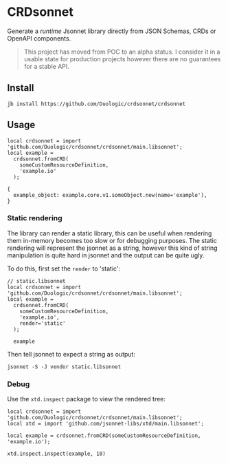 # CRDsonnet

Generate a *runtime* Jsonnet library directly from JSON Schemas, CRDs or OpenAPI
components.

> This project has moved from POC to an alpha status. I consider it in a usable state for
> production projects however there are no guarantees for a stable API.

## Install

```console
jb install https://github.com/Duologic/crdsonnet/crdsonnet
```

## Usage

```jsonnet
local crdsonnet = import 'github.com/Duologic/crdsonnet/crdsonnet/main.libsonnet';
local example =
  crdsonnet.fromCRD(
    someCustomResourceDefinition,
    'example.io'
  );

{
  example_object: example.core.v1.someObject.new(name='example'),
}
```

### Static rendering

The library can render a static library, this can be useful when rendering them in-memory
becomes too slow or for debugging purposes. The static rendering will represent the
jsonnet as a string, however this kind of string manipulation is quite hard in jsonnet
and the output can be quite ugly.

To do this, first set the `render` to 'static':

```jsonnet
// static.libsonnet
local crdsonnet = import 'github.com/Duologic/crdsonnet/crdsonnet/main.libsonnet';
local example =
  crdsonnet.fromCRD(
    someCustomResourceDefinition,
    'example.io',
    render='static'
  );

  example
```

Then tell jsonnet to expect a string as output:


```console
jsonnet -S -J vendor static.libsonnet
```

### Debug

Use the `xtd.inspect` package to view the rendered tree:

```jsonnet
local crdsonnet = import 'github.com/Duologic/crdsonnet/crdsonnet/main.libsonnet';
local xtd = import 'github.com/jsonnet-libs/xtd/main.libsonnet';

local example = crdsonnet.fromCRD(someCustomResourceDefinition, 'example.io');

xtd.inspect.inspect(example, 10)
```
